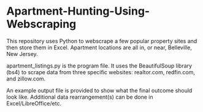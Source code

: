 # Apartment-Hunting-Using-Webscraping 
This repository uses Python to webscrape a few popular property sites and then store them in Excel.
Apartment locations are all in, or near, Belleville, New Jersey.

apartment_listings.py is the program file. It uses the BeautifulSoup library (bs4) to scrape data from three specific websites: realtor.com, redfin.com, and zillow.com.

An example output file is provided to show what the final outcome should look like. Additional data rearrangement(s) can be done in Excel/LibreOffice/etc.
